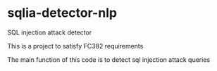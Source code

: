 # sqlia-detector-nlp
SQL injection attack detector

This is a project to satisfy FC382 requirements 

The main function of this code is to detect sql injection attack queries 
